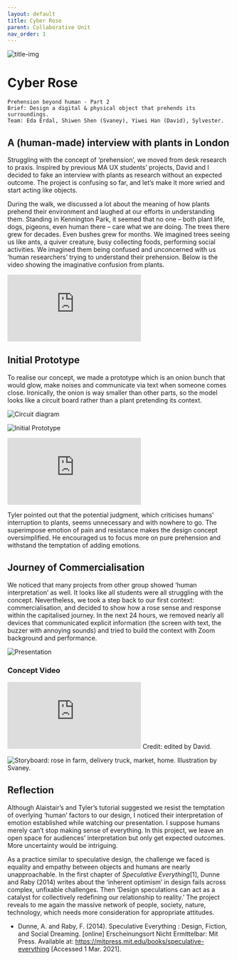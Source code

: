 ```yaml
---
layout: default
title: Cyber Rose
parent: Collaborative Unit
nav_order: 1
---
```


![title-img](https://sylvesterlau.com/blog/assets/prehension/cover-2.jpg)

# Cyber Rose

```
Prehension beyond human - Part 2
Brief: Design a digital & physical object that prehends its surroundings.
Team: Eda Erdal, Shiwen Shen (Svaney), Yiwei Han (David), Sylvester.
```

## A (human-made) interview with plants in London
Struggling with the concept of ‘prehension’, we moved from desk research to praxis. Inspired by previous MA UX students’ projects, David and I decided to fake an interview with plants as research without an expected outcome. The project is confusing so far, and let’s make it more wried and start acting like objects. 

During the walk, we discussed a lot about the meaning of how plants prehend their environment and laughed at our efforts in understanding them. Standing in Kennington Park, it seemed that no one – both plant life, dogs, pigeons, even human there – care what we are doing. The trees there grew for decades. Even bushes grew for months. We imagined trees seeing us like ants, a quiver creature, busy collecting foods, performing social activities. We imagined them being confused and unconcerned with us ‘human researchers’ trying to understand their prehension. Below is the video showing the imaginative confusion from plants.

<iframe class="l" src="https://www.youtube.com/embed/wvKJq5gAQ7E" title="YouTube video player" frameborder="0" allow="accelerometer; autoplay; clipboard-write; encrypted-media; gyroscope; picture-in-picture" allowfullscreen></iframe>

## Initial Prototype
To realise our concept, we made a prototype which is an onion bunch that would glow, make noises and communicate via text when someone comes close. Ironically, the onion is way smaller than other parts, so the model looks like a circuit board rather than a plant pretending its context.

![Circuit diagram](https://sylvesterlau.com/blog/assets/prehension/circuit-diagram.jpg "Circuit diagram ©Sylvester")

![Initial Prototype](https://sylvesterlau.com/blog/assets/prehension/prototype-1.jpg "Initial Prototype")

<iframe class="l" src="https://www.youtube.com/embed/8lQsllRImtA" title="YouTube video player" frameborder="0" allow="accelerometer; autoplay; clipboard-write; encrypted-media; gyroscope; picture-in-picture" allowfullscreen></iframe>

Tyler pointed out that the potential judgment, which criticises humans’ interruption to plants, seems unnecessary and with nowhere to go. The superimpose emotion of pain and resistance makes the design concept oversimplified. He encouraged us to focus more on pure prehension and withstand the temptation of adding emotions.

## Journey of Commercialisation
We noticed that many projects from other group showed ‘human interpretation’ as well. It looks like all students were all struggling with the concept. Nevertheless, we took a step back to our first context: commercialisation, and decided to show how a rose sense and response within the capitalised journey. In the next 24 hours, we removed nearly all devices that communicated explicit information (the screen with text, the buzzer with annoying sounds) and tried to build the context with Zoom background and performance.

![Presentation](https://sylvesterlau.com/blog/assets/prehension/prototype-2.jpg "Presentation")

### Concept Video

<iframe class="l" src="https://www.youtube.com/embed/S3w5_U73pao" title="YouTube video player" frameborder="0" allow="accelerometer; autoplay; clipboard-write; encrypted-media; gyroscope; picture-in-picture" allowfullscreen></iframe>
Credit: edited by David.

![Storyboard: rose in farm, delivery truck, market, home. Illustration by Svaney.](https://sylvesterlau.com/blog/assets/prehension/storyboard.jpg "Storyboard: rose in farm, delivery truck, market, home. Illustration ©Svaney.")

## Reflection
Although Alaistair’s and Tyler’s tutorial suggested we resist the temptation of overlying ‘human’ factors to our design, I noticed their interpretation of emotion established while watching our presentation. I suppose humans merely can’t stop making sense of everything. In this project, we leave an open space for audiences’ interpretation but only get expected outcomes. More uncertainty would be intriguing.

As a practice similar to speculative design, the challenge we faced is equality and empathy between objects and humans are nearly unapproachable. In the first chapter of _Speculative Everything_[1], Dunne and Raby (2014) writes about the ‘inherent optimism’ in design fails across complex, unfixable challenges. Then ‘Design speculations can act as a catalyst for collectively redefining our relationship to reality.’ The project reveals to me again the massive network of people, society, nature, technology, which needs more consideration for appropriate attitudes.

- Dunne, A. and Raby, F. (2014). Speculative Everything : Design, Fiction, and Social Dreaming. [online] Erscheinungsort Nicht Ermittelbar: Mit Press. Available at: https://mitpress.mit.edu/books/speculative-everything [Accessed 1 Mar. 2021].
